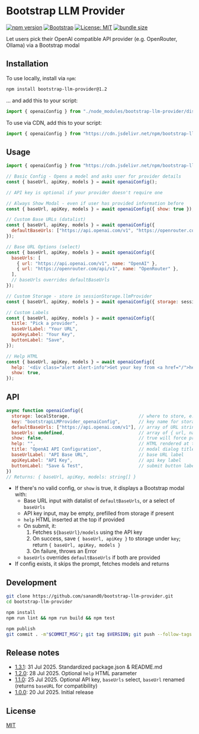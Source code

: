 # Bootstrap LLM Provider

[![npm version](https://img.shields.io/npm/v/bootstrap-llm-provider.svg)](https://www.npmjs.com/package/bootstrap-llm-provider)
[![Bootstrap](https://img.shields.io/badge/Framework-Bootstrap%205-7952b3)](https://getbootstrap.com/)
[![License: MIT](https://img.shields.io/badge/License-MIT-yellow.svg)](https://opensource.org/licenses/MIT)
[![bundle size](https://img.shields.io/bundlephobia/minzip/bootstrap-llm-provider)](https://bundlephobia.com/package/bootstrap-llm-provider)

Let users pick their OpenAI compatible API provider (e.g. OpenRouter, Ollama) via a Bootstrap modal

## Installation

To use locally, install via `npm`:

```bash
npm install bootstrap-llm-provider@1.2
```

... and add this to your script:

```js
import { openaiConfig } from "./node_modules/bootstrap-llm-provider/dist/bootstrap-llm-provider.js";
```

To use via CDN, add this to your script:

```js
import { openaiConfig } from "https://cdn.jsdelivr.net/npm/bootstrap-llm-provider@1.2";
```

## Usage

```js
import { openaiConfig } from "https://cdn.jsdelivr.net/npm/bootstrap-llm-provider@1.2";

// Basic Config - Opens a model and asks user for provider details
const { baseUrl, apiKey, models } = await openaiConfig();

// API key is optional if your provider doesn't require one

// Always Show Modal - even if user has provided information before
const { baseUrl, apiKey, models } = await openaiConfig({ show: true });

// Custom Base URLs (datalist)
const { baseUrl, apiKey, models } = await openaiConfig({
  defaultBaseUrls: ["https://api.openai.com/v1", "https://openrouter.com/api/v1"],
});

// Base URL Options (select)
const { baseUrl, apiKey, models } = await openaiConfig({
  baseUrls: [
    { url: "https://api.openai.com/v1", name: "OpenAI" },
    { url: "https://openrouter.com/api/v1", name: "OpenRouter" },
  ],
  // baseUrls overrides defaultBaseUrls
});

// Custom Storage - store in sessionStorage.llmProvider
const { baseUrl, apiKey, models } = await openaiConfig({ storage: sessionStorage, key: "llmProvider" });

// Custom Labels
const { baseUrl, apiKey, models } = await openaiConfig({
  title: "Pick a provider",
  baseUrlLabel: "Your URL",
  apiKeyLabel: "Your Key",
  buttonLabel: "Save",
});

// Help HTML
const { baseUrl, apiKey, models } = await openaiConfig({
  help: '<div class="alert alert-info">Get your key from <a href="/">here</a></div>',
  show: true,
});
```

[](bootstrap-llm-provider.html ":include")

## API

```js
async function openaiConfig({
  storage: localStorage,                          // where to store, e.g. sessionStorage
  key: "bootstrapLLMProvider_openaiConfig",       // key name for storage
  defaultBaseUrls: ["https://api.openai.com/v1"], // array of URL strings for user to pick from
  baseUrls: undefined,                            // array of { url, name } objects
  show: false,                                    // true will force prompt even if config exists
  help: "",                                       // HTML rendered at top of modal
  title: "OpenAI API Configuration",              // modal dialog title
  baseUrlLabel: "API Base URL",                   // base URL label
  apiKeyLabel: "API Key",                         // api key label
  buttonLabel: "Save & Test",                     // submit button label
})
// Returns: { baseUrl, apiKey, models: string[] }
```

- If there's no valid config, or `show` is true, it displays a Bootstrap modal with:
  - Base URL input with datalist of `defaultBaseUrls`, or a select of `baseUrls`
  - API key input, may be empty, prefilled from storage if present
  - `help` HTML inserted at the top if provided
  - On submit, it:
    1. Fetches `${baseUrl}/models` using the API key
    2. On success, save `{ baseUrl, apiKey }` to storage under `key`; return `{ baseUrl, apiKey, models }`
    3. On failure, throws an Error
  - `baseUrls` overrides `defaultBaseUrls` if both are provided
- If config exists, it skips the prompt, fetches models and returns

## Development

```bash
git clone https://github.com/sanand0/bootstrap-llm-provider.git
cd bootstrap-llm-provider

npm install
npm run lint && npm run build && npm test

npm publish
git commit . -m"$COMMIT_MSG"; git tag $VERSION; git push --follow-tags
```

## Release notes

- [1.3.1](https://npmjs.com/package/bootstrap-llm-provider/v/1.3.1): 31 Jul 2025. Standardized package.json & README.md
- [1.2.0](https://npmjs.com/package/bootstrap-llm-provider/v/1.2.0): 28 Jul 2025. Optional `help` HTML parameter
- [1.1.0](https://npmjs.com/package/bootstrap-llm-provider/v/1.1.0): 25 Jul 2025. Optional API key, `baseUrls` select, `baseUrl` renamed (returns `baseURL` for compatibility)
- [1.0.0](https://npmjs.com/package/bootstrap-llm-provider/v/1.0.0): 20 Jul 2025. Initial release

## License

[MIT](LICENSE)
